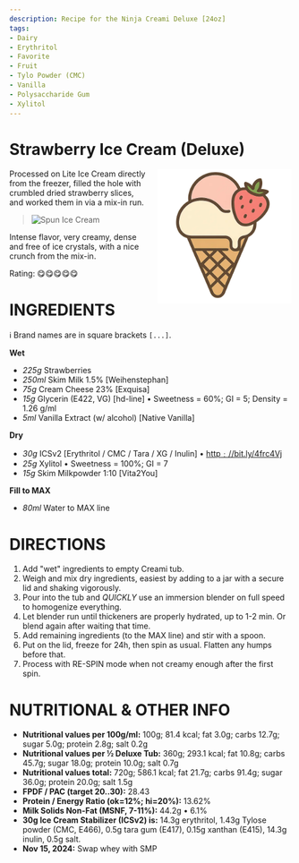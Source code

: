 ```yaml
---
description: Recipe for the Ninja Creami Deluxe [24oz]
tags:
- Dairy
- Erythritol
- Favorite
- Fruit
- Tylo Powder (CMC)
- Vanilla
- Polysaccharide Gum
- Xylitol
---
```

# Strawberry Ice Cream (Deluxe)
<img style="float: right; margin-left: 1.5em;" width=240 alt="Logo" src="https://raw.githubusercontent.com/jhermann/ice-creamery/refs/heads/main/assets/strawberry-ice-cream-logo.png" />

Processed on Lite Ice Cream directly from the freezer,
filled the hole with crumbled dried strawberry slices,
and worked them in via a mix-in run.

> <img width=360 alt="Spun Ice Cream" src="https://raw.githubusercontent.com/jhermann/ice-creamery/refs/heads/main/recipes/Strawberry%20Ice%20Cream%20(Deluxe)/Strawberry_2024-11-07_1.jpg" />

Intense flavor, very creamy, dense and free of ice crystals,
with a nice crunch from the mix-in.

Rating: 😋😋😋😋😋

# INGREDIENTS

ℹ️ Brand names are in square brackets `[...]`.

**Wet**

  - _225g_ Strawberries
  - _250ml_ Skim Milk 1.5% [Weihenstephan]
  - _75g_ Cream Cheese 23% [Exquisa]
  - _15g_ Glycerin (E422, VG) [hd-line] • Sweetness = 60%; GI = 5; Density = 1.26 g/ml
  - _5ml_ Vanilla Extract (w/ alcohol) [Native Vanilla]

**Dry**

  - _30g_ ICSv2 [Erythritol / CMC / Tara / XG / Inulin] • [http﹕//bit.ly/4frc4Vj](https://github.com/jhermann/ice-creamery/tree/main/recipes/Ice%20Cream%20Stabilizer%20%28ICS%29)
  - _25g_ Xylitol • Sweetness = 100%; GI = 7
  - _15g_ Skim Milkpowder 1:10 [Vita2You]

**Fill to MAX**

  - _80ml_ Water to MAX line

# DIRECTIONS

 1. Add "wet" ingredients to empty Creami tub.
 1. Weigh and mix dry ingredients, easiest by adding to a jar with a secure lid and shaking vigorously.
 1. Pour into the tub and *QUICKLY* use an immersion blender on full speed to homogenize everything.
 1. Let blender run until thickeners are properly hydrated, up to 1-2 min. Or blend again after waiting that time.
 1. Add remaining ingredients (to the MAX line) and stir with a spoon.
 1. Put on the lid, freeze for 24h, then spin as usual. Flatten any humps before that.
 1. Process with RE-SPIN mode when not creamy enough after the first spin.

# NUTRITIONAL & OTHER INFO
- **Nutritional values per 100g/ml:** 100g; 81.4 kcal; fat 3.0g; carbs 12.7g; sugar 5.0g; protein 2.8g; salt 0.2g
- **Nutritional values per ½ Deluxe Tub:** 360g; 293.1 kcal; fat 10.8g; carbs 45.7g; sugar 18.0g; protein 10.0g; salt 0.7g
- **Nutritional values total:** 720g; 586.1 kcal; fat 21.7g; carbs 91.4g; sugar 36.0g; protein 20.0g; salt 1.5g
- **FPDF / PAC (target 20..30):** 28.43
- **Protein / Energy Ratio (ok=12%; hi=20%):** 13.62%
- **Milk Solids Non-Fat (MSNF, 7-11%):** 44.2g • 6.1%
- **30g Ice Cream Stabilizer (ICSv2) is:** 14.3g erythritol, 1.43g Tylose powder (CMC, E466), 
0.5g tara gum (E417), 0.15g xanthan (E415),
14.3g inulin, 0.5g salt.
- **Nov 15, 2024:** Swap whey with SMP
